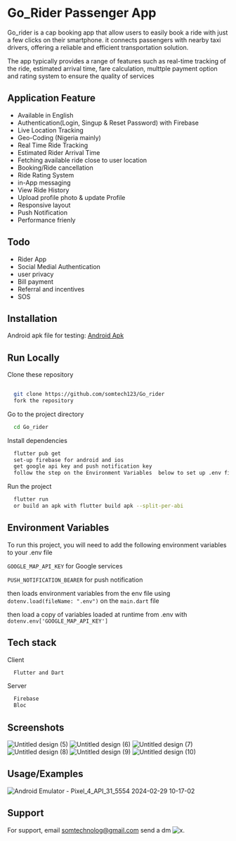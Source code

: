 
# Go_Rider Passenger App

Go_rider is a cap booking app that allow users to easily book a ride with just a few clicks on their smartphone. it connects passengers with nearby taxi drivers, offering a reliable and efficient transportation solution.

The app typically provides a range of features such as real-time tracking of the ride, estimated arrival time, fare calculation, multtple payment option and rating system to ensure the quality of services
## Application Feature

- Available in English
- Authentication(Login, Singup & Reset Password) with Firebase
- Live Location Tracking
- Geo-Coding (Nigeria mainly)
- Real Time Ride Tracking
- Estimated Rider Arrival Time
- Fetching available ride close to user location
- Booking/Ride cancellation
- Ride Rating System
- in-App messaging
- View Ride History 
- Upload profile photo & update Profile
- Responsive layout
- Push Notification
- Performance frienly
## Todo

- Rider App
- Social Medial Authentication
- user privacy
- Bill payment 
- Referral and incentives
- SOS
## Installation

Android apk file for testing:
[Android Apk](https://drive.google.com/file/d/1j6cYrxIZMg4aHg02dQr0_4-IzQrqi3CJ/view?usp=sharing)
## Run Locally


Clone these repository

```bash
  
  git clone https://github.com/somtech123/Go_rider
  fork the repository
```

Go to the project directory

```bash
  cd Go_rider
```

Install dependencies

```bash
  flutter pub get
  set-up firebase for android and ios 
  get google api key and push notification key
  follow the step on the Environment Variables  below to set up .env file 
```

Run the project 

```bash
  flutter run 
  or build an apk with flutter build apk --split-per-abi
```

## Environment Variables

To run this project, you will need to add the following environment variables to your .env file

`GOOGLE_MAP_API_KEY` for Google services

`PUSH_NOTIFICATION_BEARER` for push notification


then loads environment variables from the env file using 
`dotenv.load(fileName: ".env")` on the `main.dart` file 

then load a copy of variables loaded at runtime from .env with 
`dotenv.env['GOOGLE_MAP_API_KEY']`
## Tech stack

Client
```bash
  Flutter and Dart 
```

Server
```bash
  Firebase 
  Bloc
```
## Screenshots

![Untitled design (5)](https://github.com/somtech123/Go_rider/assets/100732124/76bd987f-7c09-48cb-9ec2-6789ddb94be9)
![Untitled design (6)](https://github.com/somtech123/Go_rider/assets/100732124/a1ee27a3-d346-4087-ae27-1ef4465c0641)
![Untitled design (7)](https://github.com/somtech123/Go_rider/assets/100732124/d6313ea6-4e08-4ae3-86f9-51de3731c481)
![Untitled design (8)](https://github.com/somtech123/Go_rider/assets/100732124/4138b2b5-379f-49a4-9ac1-d2179f2853af)
![Untitled design (9)](https://github.com/somtech123/Go_rider/assets/100732124/82461b1c-c401-4d00-b104-4fb6c975ade0)
![Untitled design (10)](https://github.com/somtech123/Go_rider/assets/100732124/f388b175-e3db-44c3-9f06-4bddaea386bf)
## Usage/Examples

![Android Emulator - Pixel_4_API_31_5554 2024-02-29 10-17-02](https://github.com/somtech123/Go_rider/assets/100732124/f80618d3-13a0-4ed2-8f07-9a6933688cee)


## Support

For support, email somtechnolog@gmail.com 
send a dm  ![x](https://img.shields.io/twitter/follow/somtech2001).

